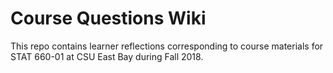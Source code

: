 # Course Questions Wiki

This repo contains learner reflections corresponding to course materials for STAT 660-01 at CSU East Bay during Fall 2018.
